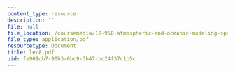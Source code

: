 ```yaml
---
content_type: resource
description: ''
file: null
file_location: /coursemedia/12-950-atmospheric-and-oceanic-modeling-spring-2004/fe901db790b36bc93b47bc24f37c1b5c_lec8.pdf
file_type: application/pdf
resourcetype: Document
title: lec8.pdf
uid: fe901db7-90b3-6bc9-3b47-bc24f37c1b5c
---
```

